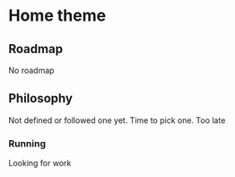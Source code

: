 # Home theme


## Roadmap

No roadmap

## Philosophy

Not defined or followed one yet. Time to pick one. Too late

### Running

Looking for work

